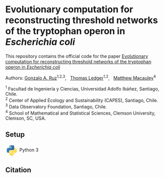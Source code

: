 # Evolutionary computation for reconstructing threshold networks of the tryptophan operon in *Escherichia coli*

This repository contains the official code for the paper [Evolutionary computation for reconstructing threshold networks of the tryptophan operon in *Escherichia coli*]()

Authors: 
[Gonzalo A. Ruz](https://scholar.google.cl/citations?user=jkovdhYAAAAJ&hl=en)<sup>1,2,3</sup>, &nbsp;
[Thomas Ledger](https://scholar.google.cl/citations?user=6Uy9Bt8AAAAJ&hl=en)<sup>1,2</sup>, &nbsp; 
[Matthew Macauley](https://scholar.google.com/citations?user=75-bvCMAAAAJ&hl=en)<sup>4</sup>

<sup>1</sup> Facultad de Ingeniería y Ciencias, Universidad Adolfo Ibáñez, Santiago, Chile. <br>
<sup>2</sup> Center of Applied Ecology and Sustainability (CAPES), Santiago, Chile. <br>
<sup>3</sup> Data Observatory Foundation, Santiago, Chile. <br>
<sup>4</sup> School of Mathematical and Statistical Sciences, Clemson University, Clemson, SC, USA.  <br>

## Setup

<div>
    <a href="https://www.python.org" target="_blank" rel="noreferrer"> <img style="vertical-align:middle"  src="https://raw.githubusercontent.com/devicons/devicon/master/icons/python/python-original.svg" alt="python" width="40" height="40"/></a> 
    <span> Python 3 </span> 
</div>

## Citation

<!---



## Usage


## Citation
If you find this code or paper useful, please use the following reference:
```
@article{
    
}
```

-->
